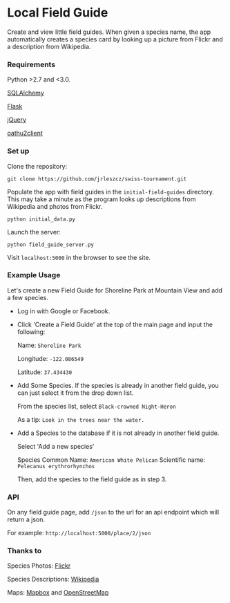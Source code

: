# Local Field Guide
Create and view little field guides. When given a species name, the app automatically creates a species card by looking up a picture from Flickr and a description from Wikipedia. 


### Requirements

Python >2.7 and <3.0.

[SQLAlchemy](http://www.sqlalchemy.org/)

[Flask](http://flask.pocoo.org/)

[jQuery](https://jquery.com/)

[oathu2client](https://pypi.python.org/pypi/oauth2client)




### Set up

Clone the repository:

`git clone https://github.com/jrleszcz/swiss-tournament.git`


Populate the app with field guides in the `initial-field-guides` directory. This may take a minute as the program looks up descriptions from Wikipedia and photos from Flickr. 

`python initial_data.py`


Launch the server:

`python field_guide_server.py`


Visit `localhost:5000` in the browser to see the site.



### Example Usage

Let's create a new Field Guide for Shoreline Park at Mountain View and add a few species.



- Log in with Google or Facebook.



- Click 'Create a Field Guide' at the top of the main page and input the following:

    Name: `Shoreline Park`

    Longitude: `-122.086549`

    Latitude: `37.434430`



- Add Some Species. If the species is already in another field guide, you can just select it from the drop down list.


    From the species list, select `Black-crowned Night-Heron`

    As a tip: `Look in the trees near the water.`



- Add a Species to the database if it is not already in another field guide.

    Select 'Add a new species'

    Species Common Name: `American White Pelican`
    Scientific name: `Pelecanus erythrorhynchos`

    Then, add the species to the field guide as in step 3. 


### API

On any field guide page, add `/json` to the url for an api endpoint which will return a json.

For example: `http://localhost:5000/place/2/json`


### Thanks to

Species Photos: [Flickr](https://www.flickr.com/)

Species Descriptions: [Wikipedia](https://www.wikipedia.org/)

Maps: [Mapbox](https://www.mapbox.com/about/maps/) and [OpenStreetMap](http://www.openstreetmap.org)

